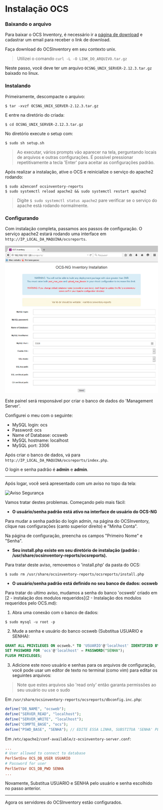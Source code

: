 # Instalação OCS

### Baixando o arquivo

Para baixar o OCS Inventory, é necessário ir a [página de download](https://ocsinventory-ng.org/?page_id=1548&lang=en) e cadastrar um email para receber o link de download.

Faça download do OCSInventory em seu contexto unix.
> Utilizei o comando `curl -L -O LINK_DO_ARQUIVO.tar.gz`

Neste passo, você deve ter um arquivo `OCSNG_UNIX_SERVER-2.12.3.tar.gz` baixado no linux.

### Instalando

Primeiramente, descompacte o arquivo:
```shell
$ tar -xvzf OCSNG_UNIX_SERVER-2.12.3.tar.gz
```

E entre na diretório do criada:
```shell
$ cd OCSNG_UNIX_SERVER-2.12.3.tar.gz
```

No diretório execute o setup com:
```shell
$ sudo sh setup.sh
```

> Ao executar, vários prompts vão aparecer na tela, perguntando locais de arquivos e outras configurações. É possível pressionar repetitivamente a tecla 'Enter' para aceitar as configurações padrão.

Após realizar a instalação, ative o OCS e reinicialize o serviço do apache2 rodando:
```shell
$ sudo a2enconf ocsinventory-reports
$ sudo systemctl reload apache2 && sudo systemctl restart apache2
```

> Digite `$ sudo systemctl status apache2` pare verificar se o serviço do apache está rodando normalmente.

### Configurando

Com instalação completa, passamos aos passos de configuração. O serviço apache2 estará rodando uma interface em `http://IP_LOCAL_DA_MAQUINA/ocsreports`.

![Painel Setup Ocs](painel_setup_ocs.png "Painel")

Este painel será responsável por criar o banco de dados do 'Management Server'.

Configurei o meu com o seguinte:
- MySQL login: ocs
- Password: ocs
- Name of Database: ocsweb
- MySQL hostname: localhost
- MySQL port: 3306

Após criar o banco de dados, vá para `http://IP_LOCAL_DA_MAQUINA/ocsreports/index.php`.

O login e senha padrão é **admin** e **admin**.

--- 

Após logar, você será apresentado com um aviso no topo da tela:

![Aviso Segurança](alerta_segurança.png "Alerta")

Vamos tratar destes problemas. Começando pelo mais fácil:



 - **O usuário/senha padrão está ativo na interface de usuário do OCS-NG**



Para mudar a senha padrão do login admin, na página do OCSInventory, clique nas configurações (canto superior direito) e "Minha Conta".

Na página de configuração, preencha os campos "Primeiro Nome" e "Senha".



- **Seu install.php existe em seu diretório de instalação (padrão : /usr/share/ocsinventory-reports/ocsreports).**


Para tratar deste aviso, removemos o 'install.php' da pasta do OCS:
```shell
$ sudo rm /usr/share/ocsinventory-reports/ocsreports/install.php
```


 

- **O usuário/senha padrão está definido no seu banco de dados: ocsweb**

Para tratar do ultimo aviso, mudamos a senha do banco 'ocsweb' criado em [2 - instalação dos modulos requeridos](2 - Instalação dos modulos requeridos pelo OCS.md):

1. Abra uma conexão com o banco de dados:
```shell
$ sudo mysql -u root -p
```
2. Mude a senha e usuário do banco ocsweb (Substitua USUARIO e SENHA):
```sql
GRANT ALL PRIVILEGES ON ocsweb.* TO 'USUARIO'@'localhost' IDENTIFIED BY 'SENHA' WITH GRANT OPTION;
SET PASSWORD FOR 'ocs'@'localhost' = PASSWORD("SENHA");
FLUSH PRIVILEGES;
```
3. Adicione este novo usuário e senhas para os arquivos de configuração, você pode usar um editor de texto no terminal (como vim) para editar os seguintes arquivos:
> Note que estes arquivos são 'read only' então garanta permissões ao seu usuário ou use o sudo

Em `/usr/share/ocsinventory-reports/ocsreports/dbconfig.inc.php`:
```php
define("DB_NAME", "ocsweb");
define("SERVER_READ", "localhost");
define("SERVER_WRITE", "localhost");
define("COMPTE_BASE", "ocs");
define("PSWD_BASE", "SENHA"); // EDITE ESSA LINHA, SUBSTITUA 'SENHA' PELA SENHA DO PASSO ANTERIOR
```

Em `/etc/apache2/conf-available/z-ocsinventory-server.conf`:
```conf
...
# User allowed to connect to database
PerlSetEnv OCS_DB_USER USUARIO
# Password for user
PerlSetVar OCS_DB_PWD SENHA
...
```
Novamente, Substitua USUARIO e SENHA pelo usuário e senha escolhido no passo anterior.

--- 

Agora os servidores do OCSInventory estão configurados.





